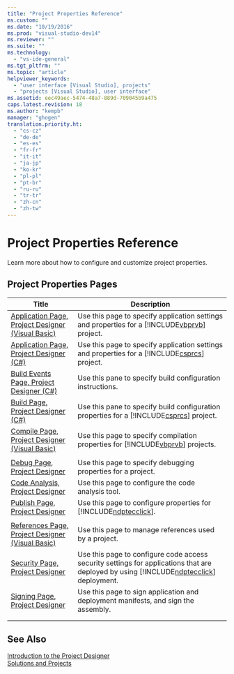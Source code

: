 ```yaml
---
title: "Project Properties Reference"
ms.custom: ""
ms.date: "10/19/2016"
ms.prod: "visual-studio-dev14"
ms.reviewer: ""
ms.suite: ""
ms.technology: 
  - "vs-ide-general"
ms.tgt_pltfrm: ""
ms.topic: "article"
helpviewer_keywords: 
  - "user interface [Visual Studio], projects"
  - "projects [Visual Studio], user interface"
ms.assetid: eec49aec-5474-48a7-889d-709045b9a475
caps.latest.revision: 18
ms.author: "kempb"
manager: "ghogen"
translation.priority.ht: 
  - "cs-cz"
  - "de-de"
  - "es-es"
  - "fr-fr"
  - "it-it"
  - "ja-jp"
  - "ko-kr"
  - "pl-pl"
  - "pt-br"
  - "ru-ru"
  - "tr-tr"
  - "zh-cn"
  - "zh-tw"
---
```

# Project Properties Reference
Learn more about how to configure and customize project properties.  
  
## Project Properties Pages  
  
|Title|Description|  
|-----------|-----------------|  
|[Application Page, Project Designer (Visual Basic)](../reference/application-page--project-designer--visual-basic-.md)|Use this page to specify application settings and properties for a [!INCLUDE[vbprvb](../code-quality/includes/vbprvb_md.md)] project.|  
|[Application Page, Project Designer (C#)](../reference/application-page--project-designer--csharp-.md)|Use this page to specify application settings and properties for a [!INCLUDE[csprcs](../data-tools/includes/csprcs_md.md)] project.|  
|[Build Events Page, Project Designer (C#)](../reference/build-events-page--project-designer--csharp-.md)|Use this pane to specify build configuration instructions.|  
|[Build Page, Project Designer (C#)](../reference/build-page--project-designer--csharp-.md)|Use this pane to specify build configuration properties for a [!INCLUDE[csprcs](../data-tools/includes/csprcs_md.md)] project.|  
|[Compile Page, Project Designer (Visual Basic)](../reference/compile-page--project-designer--visual-basic-.md)|Use this page to specify compilation properties for [!INCLUDE[vbprvb](../code-quality/includes/vbprvb_md.md)] projects.|  
|||  
|[Debug Page, Project Designer](../reference/debug-page--project-designer.md)|Use this page to specify debugging properties for a project.|  
|[Code Analysis, Project Designer](../reference/code-analysis--project-designer.md)|Use this page to configure the code analysis tool.|  
|[Publish Page, Project Designer](../reference/publish-page--project-designer.md)|Use this page to configure properties for [!INCLUDE[ndptecclick](../deployment/includes/ndptecclick_md.md)].|  
|||  
|[References Page, Project Designer (Visual Basic)](../reference/references-page--project-designer--visual-basic-.md)|Use this page to manage references used by a project.|  
|[Security Page, Project Designer](../reference/security-page--project-designer.md)|Use this page to configure code access security settings for applications that are deployed by using [!INCLUDE[ndptecclick](../deployment/includes/ndptecclick_md.md)] deployment.|  
|[Signing Page, Project Designer](../reference/signing-page--project-designer.md)|Use this page to sign application and deployment manifests, and sign the assembly.|  
|||  
|||  
  
## See Also  
 [Introduction to the Project Designer](http://msdn.microsoft.com/en-us/898dd854-c98d-430c-ba1b-a913ce3c73d7)   
 [Solutions and Projects](../ide/solutions-and-projects-in-visual-studio.md)